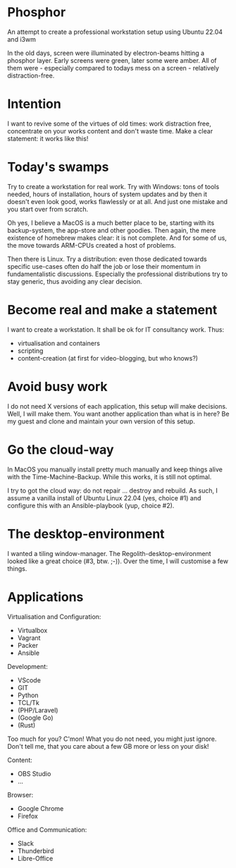  # Phosphor

An attempt to create a professional workstation setup using Ubuntu 22.04 and i3wm

In the old days, screen were illuminated by electron-beams hitting a phosphor layer.
Early screens were green, later some were amber. All of them were - especially compared
to todays mess on a screen - relatively distraction-free.

# Intention

I want to revive some of the virtues of old times: work distraction free, concentrate
on your works content and don't waste time. Make a clear statement: it works like this!

# Today's swamps

Try to create a workstation for real work. Try with Windows: tons of tools needed,
hours of installation, hours of system updates and by then it doesn't even look good,
works flawlessly or at all. And just one mistake and you start over from scratch.

Oh yes, I believe a MacOS is a much better place to be, starting with its backup-system,
the app-store and other goodies. Then again, the mere existence of homebrew makes clear:
it is not complete. And for some of us, the move towards ARM-CPUs created a host of problems.

Then there is Linux. Try a distribution: even those dedicated towards specific use-cases often
do half the job or lose their momentum in fundamentalistic discussions. Especially the professional
distributions try to stay generic, thus avoiding any clear decision.

# Become real and make a statement

I want to create a workstation. It shall be ok for IT consultancy work. Thus:

  - virtualisation and containers
  - scripting
  - content-creation (at first for video-blogging, but who knows?)

# Avoid busy work

I do not need X versions of each application, this setup will make decisions. Well,
I will make them. You want another application than what is in here? Be my guest and clone and
maintain your own version of this setup.

# Go the cloud-way

In MacOS you manually install pretty much manually and keep things alive with the Time-Machine-Backup.
While this works, it is still not optimal.

I try to got the cloud way: do not repair ... destroy and rebuild. As such, I assume a vanilla install
of Ubuntu Linux 22.04 (yes, choice #1) and configure this with an Ansible-playbook (yup, choice #2).

# The desktop-environment

I wanted a tiling window-manager. The Regolith-desktop-environment looked like a great choice (#3, btw. ;-)).
Over the time, I will customise a few things.

# Applications

Virtualisation and Configuration:

  - Virtualbox
  - Vagrant
  - Packer
  - Ansible

Development:

  - VScode
  - GIT
  - Python
  - TCL/Tk
  - (PHP/Laravel)
  - (Google Go)
  - (Rust)

Too much for you? C'mon! What you do not need, you might just ignore. Don't tell me, that you care about a few GB more or less on your disk!

Content:

  - OBS Studio
  - ...

Browser:
  - Google Chrome
  - Firefox

Office and Communication:

  - Slack
  - Thunderbird
  - Libre-Office